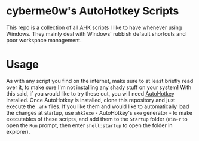 # cyberme0w's AutoHotkey Scripts
This repo is a collection of all AHK scripts I like to have whenever using Windows.
They mainly deal with Windows' rubbish default shortcuts and poor workspace management.

# Usage
As with any script you find on the internet, make sure to at least briefly read over it, to make sure I'm not installing any shady stuff on your system!
With this said, if you would like to try these out, you will need [AutoHotkey](https://www.autohotkey.com/) installed.
Once AutoHotkey is installed, clone this repository and just execute the `.ahk` files.
If you like them and would like to automatically load the changes at startup, use `ahk2exe` - AutoHotkey's `exe` generator - to make executables of these scripts,
and add them to the `Startup` folder (`Win+r` to open the `Run` prompt, then enter `shell:startup` to open the folder in explorer).
